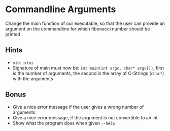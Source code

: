 # Commandline Arguments

Change the main function of our executable,
so that the user can provide an argument
on the commandline for which fibonacci number should be printed


## Hints

* `std::stoi`
* Signature of main must now be: `int main(int argc, char* argv[])`,
  first is the number of arguments, the second is the array of 
  C-Strings (`char*`) with the arguments

## Bonus

* Give a nice error message if the user gives a wrong number of arguments
* Give a nice error message, if the argument is not convertible to an int
* Show what the program does when given `--help`

